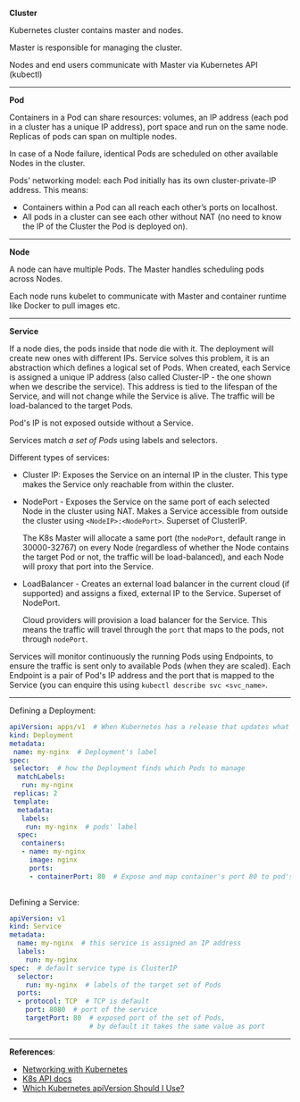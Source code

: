 **Cluster**

Kubernetes cluster contains master and nodes. 

Master is responsible for managing the cluster.

Nodes and end users communicate with Master via Kubernetes API (kubectl)

---

**Pod**

Containers in a Pod can share resources: volumes, an IP address (each pod in a cluster has a unique IP address), port space and run on the same node. Replicas of pods can span on multiple nodes.

In case of a Node failure, identical Pods are scheduled on other available Nodes in the cluster.

Pods' networking model: each Pod initially has its own cluster-private-IP address. This means:
- Containers within a Pod can all reach each other’s ports on localhost.
- All pods in a cluster can see each other without NAT (no need to know the IP of the Cluster the Pod is deployed on).

---
 
**Node**

A node can have multiple Pods. The Master handles scheduling pods across Nodes.

Each node runs kubelet to communicate with Master and container runtime like Docker to pull images etc.   

---

**Service**

If a node dies, the pods inside that node die with it. The deployment will create new ones with different IPs. Service solves this problem, it is an abstraction which defines a logical set of Pods. When created, each Service is assigned a unique IP address (also called Cluster-IP - the one shown when we describe the service). This address is tied to the lifespan of the Service, and will not change while the Service is alive. The traffic will be load-balanced to the target Pods.

Pod's IP is not exposed outside without a Service.

Services match *a set of Pods* using labels and selectors.

Different types of services:
- Cluster IP: Exposes the Service on an internal IP in the cluster. This type makes the Service only reachable from within the cluster.
 
- NodePort - Exposes the Service on the same port of each selected Node in the cluster using NAT. Makes a Service accessible from outside the cluster using `<NodeIP>:<NodePort>`. Superset of ClusterIP.
  
  The K8s Master will allocate a same port (the `nodePort`, default range in 30000-32767) on every Node (regardless of whether the Node contains the target Pod or not, the traffic will be load-balanced), and each Node will proxy that port into the Service. 

- LoadBalancer - Creates an external load balancer in the current cloud (if supported) and assigns a fixed, external IP to the Service. Superset of NodePort.

  Cloud providers will provision a load balancer for the Service. This means the traffic will travel through the `port` that maps to the pods, not through `nodePort`.

Services will monitor continuously the running Pods using Endpoints, to ensure the traffic is sent only to available Pods (when they are scaled). Each Endpoint is a pair of Pod's IP address and the port that is mapped to the Service (you can enquire this using `kubectl describe svc <svc_name>`.

---

Defining a Deployment:

```yaml
apiVersion: apps/v1  # When Kubernetes has a release that updates what is available for you to use—changes something in its API—a new apiVersion is created.
kind: Deployment
metadata:
 name: my-nginx  # Deployment's label
spec:
 selector:  # how the Deployment finds which Pods to manage
  matchLabels:
   run: my-nginx
 replicas: 2
 template:
  metadata:
   labels:
    run: my-nginx  # pods' label
  spec:
   containers:
   - name: my-nginx
     image: nginx
     ports:
     - containerPort: 80  # Expose and map container's port 80 to pod's port 80
 
```

Defining a Service:

```yaml
apiVersion: v1
kind: Service
metadata:
  name: my-nginx  # this service is assigned an IP address
  labels:
    run: my-nginx
spec:  # default service type is ClusterIP
  selector:
    run: my-nginx  # labels of the target set of Pods
  ports:
  - protocol: TCP  # TCP is default
    port: 8080  # port of the service
    targetPort: 80  # exposed port of the set of Pods,
                    # by default it takes the same value as port
```

---

**References**:
- [Networking with Kubernetes](https://www.youtube.com/watch?v=WwQ62OyCNz4)
- [K8s API docs](https://kubernetes.io/docs/reference/generated/kubernetes-api/v1.13)
- [Which Kubernetes apiVersion Should I Use?](https://matthewpalmer.net/kubernetes-app-developer/articles/kubernetes-apiversion-definition-guide.html)
